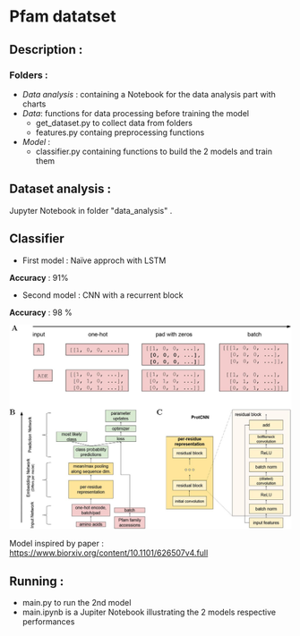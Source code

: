 # Pfam datatset

## Description :

### Folders :

* *Data analysis* : containing a Notebook for the data analysis part with charts
* *Data*: functions for data processing before training the model
    * get_dataset.py to collect data from folders
    * features.py containg preprocessing functions 
* *Model* : 
  * classifier.py containing functions to build the 2 models and train them
## Dataset analysis :

Jupyter Notebook in folder "data_analysis" . 

## Classifier 

- First model : Naïve approch with LSTM 



**Accuracy** : 91%

- Second model : CNN with a recurrent block 

**Accuracy** : 98 %

![image](protcnn.jpg)


Model inspired by paper : https://www.biorxiv.org/content/10.1101/626507v4.full

## Running :

* main.py to run the 2nd model
* main.ipynb is a Jupiter Notebook illustrating the 2 models respective performances




